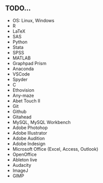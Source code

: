 ## TODO...
* OS: Linux, Windows
* R
* LaTeX
* SAS
* Python
* Stata
* SPSS
* MATLAB
* Graphpad Prism
* Anaconda
* VSCode
* Spyder
* C
* Ethovision
* Any-maze
* Abet Touch II
* Git
* Github
* Gitahead
* MySQL, MySQL Workbench
* Adobe Photohop
* Adobe Illustrator
* Adobe Audition
* Adobe Indesign
* Microsoft Office (Excel, Access, Outlook)
* OpenOffice
* Ableton live 
* Audacity
* ImageJ
* GIMP
